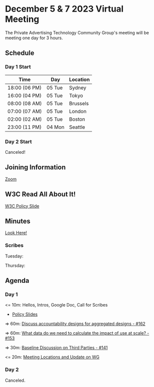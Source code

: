 # December 5 & 7 2023 Virtual Meeting

The Private Advertising Technology Community Group's meeting will be meeting one day for 3 hours.

## Schedule

### Day 1 Start

| Time          | Day    | Location      |
| ------------- | ------ | ------------- |
| 18:00 (06 PM) | 05 Tue | Sydney        |
| 16:00 (04 PM) | 05 Tue | Tokyo         |
| 08:00 (08 AM) | 05 Tue | Brussels      |
| 07:00 (07 AM) | 05 Tue | London        |
| 02:00 (02 AM) | 05 Tue | Boston        |
| 23:00 (11 PM) | 04 Mon | Seattle       |

### Day 2 Start

Canceled!

## Joining Information

[Zoom](https://w3c.zoom.us/j/82659868398?pwd=R2wyMlVzVGcwcmZJb1BpZmdDc2crUT09)

## W3C Read All About It!

[W3C Policy Slide](https://github.com/patcg/meetings/blob/main/W3C%20Read%20All%20About%20It!.pdf)

## Minutes

[Look Here!](https://docs.google.com/document/d/1CikN2hcJgAw6dPuGdIqYDw5ze4uNpwhn4h-5nsJhnKQ/edit?usp=sharing)

### Scribes

Tuesday: 

Thursday: 

## Agenda

### Day 1

<= 10m: Hellos, Intros, Google Doc, Call for Scribes
- [Policy Slides](https://github.com/patcg/meetings/blob/main/2023/03/21-telecon/W3C%20Read%20All%20About%20It!.pdf)

=> 60m: [Discuss accountability designs for aggregated designs - #162](https://github.com/patcg/meetings/issues/162)

=> 60m: [What data do we need to calculate the impact of use at scale? - #153](https://github.com/patcg/meetings/issues/153)

=> 30m: [Baseline Discussion on Third Parties - #141](https://github.com/patcg/meetings/issues/141)

<= 20m: [Meeting Locations and Update on WG](https://github.com/patcg/meetings/issues/160)

### Day 2

Canceled.
